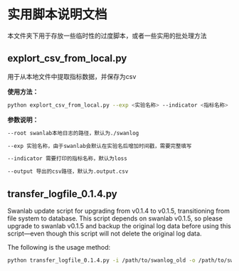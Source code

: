 # 实用脚本说明文档

本文件夹下用于存放一些临时性的过度脚本，或者一些实用的批处理方法

## explort_csv_from_local.py

用于从本地文件中提取指标数据，并保存为csv

**使用方法：**

```bash
python explort_csv_from_local.py --exp <实验名称> --indicator <指标名称>
```

**参数说明：**

```bash
--root swanlab本地日志的路径，默认为./swanlog

--exp 实验名称，由于swanlab会默认在实验名后增加时间戳，需要完整填写

--indicator 需要打印的指标名称，默认为loss

--output 导出的csv路径，默认为.output.csv
```

## transfer_logfile_0.1.4.py

Swanlab update script for upgrading from v0.1.4 to v0.1.5, transitioning from file system to database.
This script depends on swanlab v0.1.5, so please upgrade to swanlab v0.1.5 and backup the original log data before using this script—even though this script will not delete the original log data.

The following is the usage method:

```bash
python transfer_logfile_0.1.4.py -i /path/to/swanlog_old -o /path/to/swanlog_new
```
